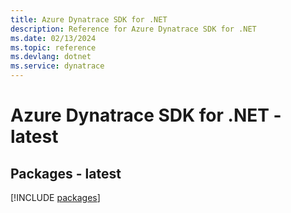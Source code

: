 ```yaml
---
title: Azure Dynatrace SDK for .NET
description: Reference for Azure Dynatrace SDK for .NET
ms.date: 02/13/2024
ms.topic: reference
ms.devlang: dotnet
ms.service: dynatrace
---
```

# Azure Dynatrace SDK for .NET - latest
## Packages - latest
[!INCLUDE [packages](dynatrace-index.md)]
